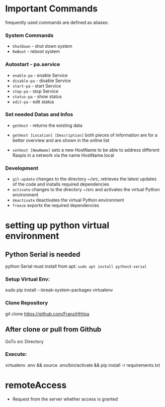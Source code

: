 # Important Commands

frequently used commands are defined as aliases:

### System Commands
- ```ShutDown``` - shut down system
- ```ReBoot``` - reboot system

### Autostart - pa.service
- ```enable-pa``` - enable Service
- ```disable-pa``` - disable Service
- ```start-pa``` - start Service
- ```stop-pa``` - stop Service
- ```status-pa``` - show status
- ```edit-pa``` - edit status

### Set needed Datas and Infos
- ```getHost``` - returns the existing data
- ```getHost [Location] [Description]```
    both pieces of information are for a better overview and are shown in the online list

- ```setHost [NewName]```
    sets a new HostName to be able to address different Raspis in a network via the name HostName.local

### Development
- ```git-update```
    changes to the directory ~/src, retrieves the latest updates of the code and installs required dependencies
- ```activate```
    changes to the directory ~/src and activates the virtual Python environment
- ```deactivate```
    deactivates the virtual Python environment
- ```freeze```
    exports the required dependencies

# setting up python virtual environment

## Python Serial is needed
python Serial must install from apt:
`sudo apt install python3-serial`

### Setup Virtual Env:
sudo pip install --break-system-packages virtualenv

### Clone Repository
git clone https://github.com/FranziHH/pa

## After clone or pull from Github 
GoTo src Directory

### Execute:
virtualenv .env && source .env/bin/activate && pip install -r requirements.txt

# remoteAccess
- Request from the server whether access is granted
